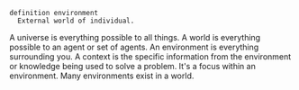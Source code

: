 
```
definition environment
  External world of individual.
```

A universe is everything possible to all things.
A world is everything possible to an agent or set of agents.
An environment is everything surrounding you.
A context is the specific information from the environment or knowledge being used to solve a problem. It's a focus within an environment. Many environments exist in a world.
